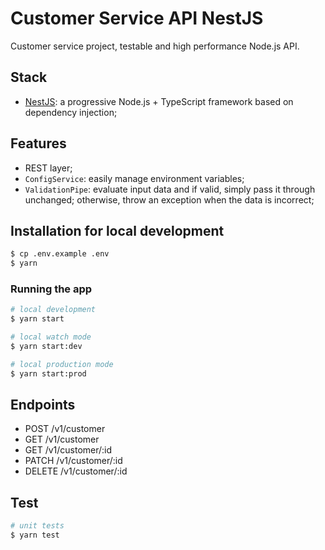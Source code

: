# Customer Service API NestJS

Customer service project, testable and high performance Node.js API. 
 
## Stack

- [NestJS](https://github.com/nestjs/nest): a progressive Node.js + TypeScript framework based on dependency injection;

## Features
- REST layer; 
- `ConfigService`: easily manage environment variables;
- `ValidationPipe`: evaluate input data and if valid, simply pass it through unchanged; otherwise, throw an exception when the data is incorrect;


## Installation for local development
```bash
$ cp .env.example .env
$ yarn
```
### Running the app

```bash
# local development
$ yarn start

# local watch mode
$ yarn start:dev

# local production mode
$ yarn start:prod
```

## Endpoints

- POST /v1/customer
- GET /v1/customer
- GET /v1/customer/:id
- PATCH /v1/customer/:id
- DELETE /v1/customer/:id


## Test

```bash
# unit tests
$ yarn test

``` 
